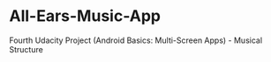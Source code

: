 # All-Ears-Music-App
Fourth Udacity Project (Android Basics: Multi-Screen Apps) - Musical Structure
